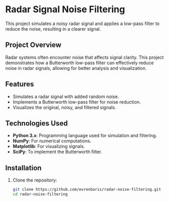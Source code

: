 

# Radar Signal Noise Filtering

This project simulates a noisy radar signal and applies a low-pass filter to reduce the noise, resulting in a clearer signal.

## Project Overview
Radar systems often encounter noise that affects signal clarity. This project demonstrates how a Butterworth low-pass filter can effectively reduce noise in radar signals, allowing for better analysis and visualization.

## Features
- Simulates a radar signal with added random noise.
- Implements a Butterworth low-pass filter for noise reduction.
- Visualizes the original, noisy, and filtered signals.

## Technologies Used
- **Python 3.x**: Programming language used for simulation and filtering.
- **NumPy**: For numerical computations.
- **Matplotlib**: For visualizing signals.
- **SciPy**: To implement the Butterworth filter.

## Installation
1. Clone the repository:
   ```bash
   git clone https://github.com/evrenbaris/radar-noise-filtering.git
   cd radar-noise-filtering
